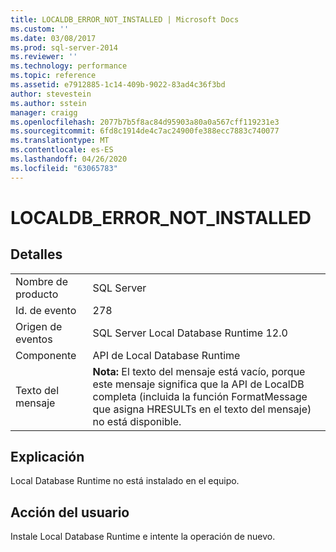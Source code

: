 ```yaml
---
title: LOCALDB_ERROR_NOT_INSTALLED | Microsoft Docs
ms.custom: ''
ms.date: 03/08/2017
ms.prod: sql-server-2014
ms.reviewer: ''
ms.technology: performance
ms.topic: reference
ms.assetid: e7912885-1c14-409b-9022-83ad4c36f3bd
author: stevestein
ms.author: sstein
manager: craigg
ms.openlocfilehash: 2077b7b5f8ac84d95903a80a0a567cff119231e3
ms.sourcegitcommit: 6fd8c1914de4c7ac24900fe388ecc7883c740077
ms.translationtype: MT
ms.contentlocale: es-ES
ms.lasthandoff: 04/26/2020
ms.locfileid: "63065783"
---
```

# <a name="localdb_error_not_installed"></a>LOCALDB_ERROR_NOT_INSTALLED
    
## <a name="details"></a>Detalles  
  
|||  
|-|-|  
|Nombre de producto|SQL Server|  
|Id. de evento|278|  
|Origen de eventos|SQL Server Local Database Runtime 12.0|  
|Componente|API de Local Database Runtime|  
|Texto del mensaje|**Nota:**  El texto del mensaje está vacío, porque este mensaje significa que la API de LocalDB completa (incluida la función FormatMessage que asigna HRESULTs en el texto del mensaje) no está disponible.|  
  
## <a name="explanation"></a>Explicación  
 Local Database Runtime no está instalado en el equipo.  
  
## <a name="user-action"></a>Acción del usuario  
 Instale Local Database Runtime e intente la operación de nuevo.  
  
  
